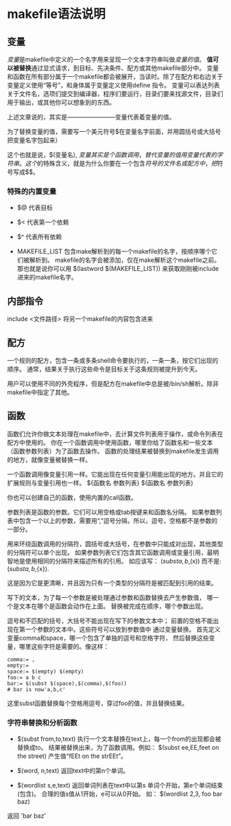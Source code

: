 # makefile语法说明

## 变量
*变量*是makefile中定义的一个名字用来呈现一个文本字符串叫做*变量的值*。
**值可以被替换**通过显式请求，到目标、先决条件、配方或其他makefile部分中。
变量和函数在所有部分属于一个makefile都会被展开，当读时。除了在配方和右边关于变量定义使用“等号”，和身体属于变量定义使用define 指令。
变量可以表达列表关于文件名，选项们提交到编译器，程序们要运行，目录们要来找源文件，目录们用于输出，或其他你可以想象到的东西。

上述文章说的，其实是————————变量代表着变量的值。

为了替换变量的值，需要写一个美元符号$在变量名字前面，并用圆括号或大括号把变量名字包起来）

这个也就是说，$(变量名), ${变量} 其实是个函数调用，替代变量的值用变量代表的字符串。
这个$的特殊含义，就是为什么你要在一个包含$符号的文件名或配方中，把$符号写成$$。

### 特殊的内置变量
* $@
代表目标

* $<
代表第一个依赖

* $^
代表所有依赖

* MAKEFILE_LIST
包含make解析到的每一个makefile的名字，按顺序哪个它们被解析到。
makefile的名字会被添加，仅在make解析这个makefile之前。
那也就是说你可以用
	$(lastword $(MAKEFILE_LIST))
来获取刚刚被include进来的makefile名字。


## 内部指令

include <文件路径>
将另一个makefile的内容包含进来

## 配方
一个规则的配方，包含一条或多条shell命令要执行的，一条一条，按它们出现的顺序。
通常，结果关于执行这些命令是目标关于这条规则被提升到今天。

用户可以使用不同的外壳程序，但是配方在makefile中总是被/bin/sh解析。除非makefile中指定了其他。

## 函数
函数们允许你做文本处理在makefile中，去计算文件列表用于操作，或命令列表在配方中使用的。
你在一个函数调用中使用函数，哪里你给了函数名和一些文本（函数参数列表）为了函数去操作。
函数的处理结果被替换到makefile发生调用的地方，就像变量被替换一样。

一个函数调用像变量引用一样。它能出现在任何变量引用能出现的地方。并且它的扩展规则与变量引用也一样。
${函数名 参数列表}
$(函数名 参数列表)

你也可以创建自己的函数，使用内置的call函数。

参数列表是函数的参数。它们可以用空格或tab按键来和函数名分隔。
如果参数列表中包含一个以上的参数，需要用“,”逗号分隔，所以，逗号，空格都不是参数的一部分。

用来环绕函数调用的分隔符，圆括号或大括号，在参数中只能成对出现，其他类型的分隔符可以单个出现。
如果参数列表它们包含其它函数调用或变量引用，最明智地是使用相同的分隔符来描述所有的引用。
如应该写：
	$(subst a,b,$(x))
而不是:
	$(subst a,b,${x}).

这是因为它是更清晰，并且因为只有一个类型的分隔符是被匹配到引用的结束。

写下的文本，为了每一个参数是被处理通过参数和函数替换去产生参数值，
哪一个是文本在哪个是函数会动作在上面。
替换被完成在顺序，哪个参数出现。

逗号和不匹配的括号，大括号不能出现在写下的参数文本中；
前置的空格不能出现在第一个参数的文本中。这些符号可以放到参数值中
通过变量替换。
首先定义变量comma和space，哪一个包含了单独的逗号和空格字符，
然后替换这些变量，哪里这些字符是需要的。像这样：

	comma:= ,
	empty:= 
	space:= $(empty) $(empty)
	foo:= a b c
	bar:= $(subst $(space),$(comma),$(foo))
	# bar is now'a,b,c'

这里subst函数替换每个空格用逗号，穿过foo的值，并且替换结果。


### 字符串替换和分析函数

* $(subst from,to,text)
执行一个文本替换在text上，每一个from的出现都会被替换成to。
结果被替换出来，为了函数调用。例如：
	$(subst ee,EE,feet on the street)
产生值“fEEt on the strEEt”。

* $(word, n,text)
返回text中的第n个单词。

* $(wordlist s,e,text)
返回单词列表在text中以第s 单词个开始，第e个单词结束(包含)。
合理的值s值从1开始，e可以从0开始。
如：
	$(wordlist 2,3, foo bar baz)

返回 'bar baz'




















